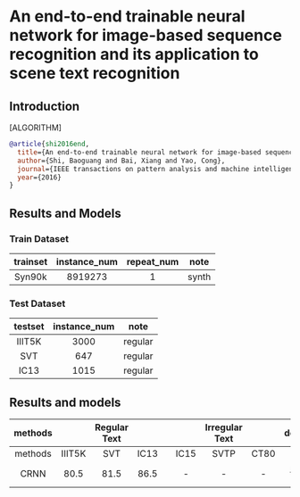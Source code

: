 # An end-to-end trainable neural network for image-based sequence recognition and its application to scene text recognition

## Introduction

[ALGORITHM]

```bibtex
@article{shi2016end,
  title={An end-to-end trainable neural network for image-based sequence recognition and its application to scene text recognition},
  author={Shi, Baoguang and Bai, Xiang and Yao, Cong},
  journal={IEEE transactions on pattern analysis and machine intelligence},
  year={2016}
}
```

## Results and Models

### Train Dataset

| trainset | instance_num | repeat_num | note  |
| :------: | :----------: | :--------: | :---: |
|  Syn90k  |   8919273    |     1      | synth |

### Test Dataset

| testset | instance_num |  note   |
| :-----: | :----------: | :-----: |
| IIIT5K  |     3000     | regular |
|   SVT   |     647      | regular |
|  IC13   |     1015     | regular |

## Results and models

| methods |        | Regular Text |       |       |       | Irregular Text |       |                                                                                    download                                                                                    |
| :-----: | :----: | :----------: | :---: | :---: | :---: | :------------: | :---: | :----------------------------------------------------------------------------------------------------------------------------------------------------------------------------: |
| methods | IIIT5K |     SVT      | IC13  |       | IC15  |      SVTP      | CT80  |
|  CRNN   |  80.5  |     81.5     | 86.5  |       |   -   |       -        |   -   | [model](https://download.openmmlab.com/mmocr/textrecog/crnn/crnn_academic-a723a1c5.pth) \| [log](https://download.openmmlab.com/mmocr/textrecog/crnn/20210326_111035.log.json) |
